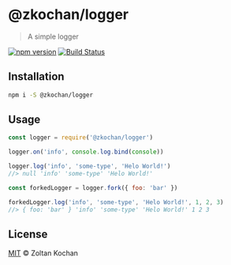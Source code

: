 # @zkochan/logger

> A simple logger

<!--@shields('npm', 'travis')-->
[![npm version](https://img.shields.io/npm/v/@zkochan/logger.svg)](https://www.npmjs.com/package/@zkochan/logger) [![Build Status](https://img.shields.io/travis/zkochan/logger/master.svg)](https://travis-ci.org/zkochan/logger)
<!--/@-->

## Installation

```sh
npm i -S @zkochan/logger
```

## Usage

<!--@example('./examples/index.js')-->
```js
const logger = require('@zkochan/logger')

logger.on('info', console.log.bind(console))

logger.log('info', 'some-type', 'Helo World!')
//> null 'info' 'some-type' 'Helo World!'

const forkedLogger = logger.fork({ foo: 'bar' })

forkedLogger.log('info', 'some-type', 'Helo World!', 1, 2, 3)
//> { foo: 'bar' } 'info' 'some-type' 'Helo World!' 1 2 3
```
<!--/@-->

## License

[MIT](./LICENSE) © Zoltan Kochan
